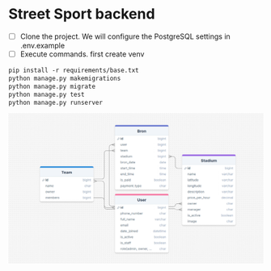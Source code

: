 # Street Sport backend

- [ ] Clone the project. We will configure the PostgreSQL settings in .env.example
- [ ] Execute commands. first create venv

```
pip install -r requirements/base.txt
python manage.py makemigrations
python manage.py migrate
python manage.py test
python manage.py runserver
```

![Alt text](https://github.com/MuhammadjonArabov/StreetSport/blob/main/project_db.png)
